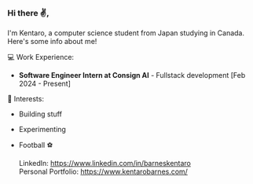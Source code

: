 ### Hi there ✌️,

I'm Kentaro, a computer science student from Japan studying in Canada. Here's some info about me!
<br>

💻 Work Experience: <br>
- **Software Engineer Intern at Consign AI** - Fullstack development [Feb 2024 - Present]

 🌱 Interests:
 - Building stuff
 - Experimenting
 - Football ⚽️

   LinkedIn:
   https://www.linkedin.com/in/barneskentaro <br>
   Personal Portfolio: https://www.kentarobarnes.com/
